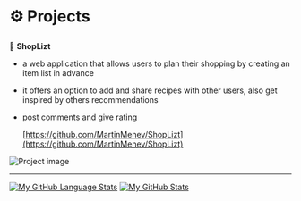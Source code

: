 # <p id="features"> ⚙️  Projects</p>

🛒 <strong> ShopLizt </strong> 
  - a web application that allows users to plan their shopping by creating an item list in advance
  - it offers an option to add and share recipes with other users, also get inspired by others recommendations
  - post comments and give rating


      [https://github.com/MartinMenev/ShopLizt](https://github.com/MartinMenev/ShopLizt)

![Project image](https://user-images.githubusercontent.com/104612887/231045090-563153ba-919e-44c1-95a3-8c6a03511767.png)

-------

[![My GitHub Language Stats](https://readmestats.999857.xyz/api/top-langs/?username=MartinMenev&langs_count=5&theme=grey)]()
[![My GitHub Stats](https://readmestats.999857.xyz/api/?username=MartinMenev&count_private=true&theme=grey&showicons=true)]()


